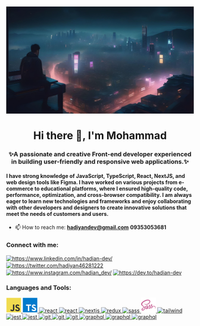 ![Mohammad Hadian](./banner.jpg)

<h1 align='center'>Hi there 👋, I'm Mohammad</h1>

<h3 align='center' >✨A passionate and creative Front-end developer experienced in building user-friendly and responsive web applications.✨</h3>
<h4>
I have strong knowledge of JavaScript, TypeScript, React, NextJS, and web design tools like Figma. I have worked on various projects from e-commerce to educational platforms, where I ensured high-quality code, performance, optimization, and cross-browser compatibility. I am always eager to learn new technologies and frameworks and enjoy collaborating with other developers and designers to create innovative solutions that meet the needs of customers and users.
</h4>

- 📫 How to reach me: **hadiyandev@gmail.com** **09353053681**

<!-- ![Anurag's GitHub stats](https://github-readme-stats.vercel.app/api?username=hadian-dev&show_icons=true&theme=radical) -->

<h3 align="left">Connect with me:</h3>
<p align="left">
  <a
    href="https://www.linkedin.com/in/hadian-dev/"
    target="blank"
    ><img
      align="center"
      src="https://seeklogo.com/images/L/linkedin-new-2020-logo-E14A5D55ED-seeklogo.com.png"
      alt="https://www.linkedin.com/in/hadian-dev/"
      height="40"
      width="40"
  /></a>
  <a
    href="https://twitter.com/hadiyan46281222"
    target="blank"
    ><img
      align="center"
      src="https://seeklogo.com/images/T/twitter-2012-negative-logo-5C6C1F1521-seeklogo.com.png"
      alt="https://twitter.com/hadiyan46281222"
      height="40"
      width="40"
  /></a>
  <a
    href="https://www.instagram.com/hadian_dev/"
    target="blank"
    ><img
      align="center"
      src="https://seeklogo.com/images/I/instagram-new-2016-logo-D9D42A0AD4-seeklogo.com.png"
      alt="https://www.instagram.com/hadian_dev/"
      height="40"
      width="40"
  /></a>
  <a
    href="https://dev.to/hadian-dev"
    target="blank"
    ><img
      align="center"
      src="https://raw.githubusercontent.com/rahuldkjain/github-profile-readme-generator/master/src/images/icons/Social/devto.svg"
      alt="https://dev.to/hadian-dev"
      height="40"
      width="40"
  /></a>
</p>

<h3 align="left">Languages and Tools:</h3>
<p align="left">
  <a
    href="https://developer.mozilla.org/en-US/docs/Web/JavaScript"
    target="_blank"
    rel="noreferrer"
  >
    <img
      src="https://raw.githubusercontent.com/devicons/devicon/master/icons/javascript/javascript-original.svg"
      alt="javascript"
      width="40"
      height="40"
    />
  </a>
  <a href="https://www.typescriptlang.org/" target="_blank" rel="noreferrer">
    <img
      src="https://raw.githubusercontent.com/devicons/devicon/master/icons/typescript/typescript-original.svg"
      alt="typescript"
      width="40"
      height="40"
    />
  </a>
    <a href="https://reactjs.org/" target="_blank" rel="noreferrer">
    <img
      src="https://cdn.worldvectorlogo.com/logos/react-1.svg"
      alt="react"
      width="40"
      height="40"
    />
  </a>
  <a href="https://getbootstrap.com/" target="_blank" rel="noreferrer">
    <img
      src="https://avatars.githubusercontent.com/u/2918581?s=200&v=4"
      alt="react"
      width="40"
      height="40"
    />
  </a>
  <a href="https://nextjs.org/" target="_blank" rel="noreferrer">
    <img
      src="https://seeklogo.com/images/N/next-js-icon-logo-EE302D5DBD-seeklogo.com.png"
      alt="nextjs"
      width="40"
      height="40"
    />
  </a>
  <a href="https://redux-toolkit.js.org/" target="_blank" rel="noreferrer">
    <img
      src="https://avatars.githubusercontent.com/u/13142323?s=48&v=4"
      alt="redux"
      width="40"
      height="40"
    />
  </a>
  <a href="https://styled-components.com/" target="_blank" rel="noreferrer">
    <img
      src="https://avatars.githubusercontent.com/u/20658825?s=200&v=4"
      alt="sass"
      width="40"
      height="40"
    />
  </a>
  <a href="https://sass-lang.com" target="_blank" rel="noreferrer">
    <img
      src="https://raw.githubusercontent.com/devicons/devicon/master/icons/sass/sass-original.svg"
      alt="sass"
      width="40"
      height="40"
    />
  </a>
  <a href="https://tailwindcss.com/" target="_blank" rel="noreferrer">
    <img
      src="https://www.vectorlogo.zone/logos/tailwindcss/tailwindcss-icon.svg"
      alt="tailwind"
      width="40"
      height="40"
    />
  </a>
  <a href="https://vitest.dev/" target="_blank" rel="noreferrer">
    <img
      src="https://avatars.githubusercontent.com/u/95747107?s=48&v=4"
      alt="jest"
      width="40"
      height="40"
    />
  </a>
  <a href="https://jestjs.io" target="_blank" rel="noreferrer">
    <img
      src="https://www.vectorlogo.zone/logos/jestjsio/jestjsio-icon.svg"
      alt="jest"
      width="40"
      height="40"
    />
  </a>
  <a href="https://git-scm.com/" target="_blank" rel="noreferrer">
    <img
      src="https://www.vectorlogo.zone/logos/git-scm/git-scm-icon.svg"
      alt="git"
      width="40"
      height="40"
    />
  <a href="https://npmjs.com/" target="_blank" rel="noreferrer">
    <img
      src="https://cdn.worldvectorlogo.com/logos/npm-square-red-1.svg"
      alt="git"
      width="40"
      height="40"
    />
  </a>
  <a href="https://webpack.js.org/" target="_blank" rel="noreferrer">
    <img
      src="https://cdn.worldvectorlogo.com/logos/webpack-icon.svg"
      alt="git"
      width="40"
      height="40"
    />
  </a>
  <a href="https://graphql.org" target="_blank" rel="noreferrer">
    <img
      src="https://www.vectorlogo.zone/logos/graphql/graphql-icon.svg"
      alt="graphql"
      width="40"
      height="40"
    />
  </a>
  <a href="https://tanstack.com/query/v3/" target="_blank" rel="noreferrer">
    <img
      src="https://seeklogo.com/images/R/react-query-logo-1340EA4CE9-seeklogo.com.png"
      alt="graphql"
      width="44"
      height="40"
    />
  </a>
  <a href="https://mongodb.com" target="_blank" rel="noreferrer">
    <img
      src="https://seeklogo.com/images/M/mongodb-logo-D13D67C930-seeklogo.com.png"
      alt="graphql"
      width="40"
      height="40"
    />
  </a>
</p>

<!--
**hadian-dev/hadian-dev** is a ✨ _special_ ✨ repository because its `README.md` (this file) appears on your GitHub profile.

Here are some ideas to get you started:

- 🔭 I’m currently working on ...
- 🌱 I’m currently learning ...
- 👯 I’m looking to collaborate on ...
- 🤔 I’m looking for help with ...
- 💬 Ask me about ...
- 📫 How to reach me: ...
- 😄 Pronouns: ...
- ⚡ Fun fact: ...
  -->
